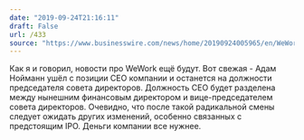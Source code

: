 ```yaml
---
date: "2019-09-24T21:16:11"
draft: False
url: /433
source: "https://www.businesswire.com/news/home/20190924005965/en/WeWork%E2%80%99s-Board-Directors-Announces-Leadership"
---
```


Как я и говорил, новости про WeWork ещё будут. Вот свежая - Адам Нойманн ушёл с позиции CEO компании и останется на должности председателя совета директоров. Должность CEO будет разделена между нынешним финансовым директором и вице-председателем совета директоров. 
Очевидно, что после такой радикальной смены следует ожидать других изменений, особенно связанных с предстоящим IPO. Деньги компании все нужнее.

